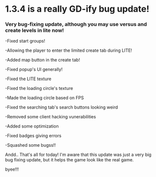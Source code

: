 # 1.3.4 is a really GD-ify bug update!

### Very bug-fixing update, although you may use versus and create levels in lite now!

-Fixed start groups!

-Allowing the player to enter the limited create tab during LITE!

-Added map button in the create tab!

-Fixed popup's UI generally!

-Fixed the LITE texture

-Fixed the loading circle's texture

-Made the loading circle based on FPS

-Fixed the searching tab's search buttons looking weird

-Removed some client hacking vunerabilities

-Added some optimization

-Fixed badges giving errors

-Squashed some bugss!!

Andd.. That's all for today! I'm aware that this update was just a very big bug fixing update, but it helps the game look like the real game.

byee!!!
